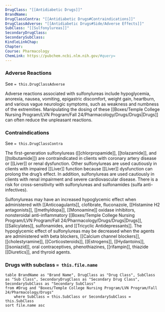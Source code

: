 ```yaml
---
DrugClass: "[[Antidiabetic Drugs]]"
BrandName: 
DrugClassContra: "[[Antidiabetic Drugs#Contraindications]]"
DrugClassAdverse: "[[Antidiabetic Drugs#Side/Adverse Effects]]"
SubClass: "[[Sulfonylureas]]"
SecondaryDrugClass: 
SecondarySubClass: 
KindleLinkChap: 
Chapter: 
Course: Pharmacology
ChemLink: https://pubchem.ncbi.nlm.nih.gov/#query=
---
```

### Adverse Reactions 
See `= this.DrugClassAdverse`

Adverse reactions associated with sulfonylureas include hypoglycemia, anorexia, nausea, vomiting, epigastric discomfort, weight gain, heartburn, and various vague neurologic symptoms, such as weakness and numbness of the extremities. Manipulating the dosing of these [[Boxes/Temple College Nursing Program/LVN Program/Fall 24/Pharmacology/Drugs/Drugs|Drugs]] can often reduce the unpleasant reactions.

### Contraindications
See `= this.DrugClassContra`

The first-generation sulfonylureas ([[chlorpropamide]], [[tolazamide]], and [[tolbutamide]]) are contraindicated in clients with coronary artery disease or [[Liver]] or renal dysfunction. Other sulfonylureas are used cautiously in clients with impaired [[Liver]] function because [[Liver]] dysfunction can prolong the drug’s effect. In addition, sulfonylureas are used cautiously in clients with renal impairment and severe cardiovascular disease. There is a risk for cross-sensitivity with sulfonylureas and sulfonamides (sulfa anti-infectives). 

Sulfonylureas may have an increased hypoglycemic effect when administered with [[Anticoagulants]], clofibrate, fluconazole, [[Histamine H2 antagonists]], [[methyldopa]], [[Monoamine]] oxidase inhibitors, nonsteroidal anti-inflammatory [[Boxes/Temple College Nursing Program/LVN Program/Fall 24/Pharmacology/Drugs/Drugs|Drugs]], [[Salicylates]], sulfonamides, and [[Tricyclic Antidepressants]]. The hypoglycemic effect of sulfonylureas may be decreased when the agents are administered with beta blockers, [[Calcium channel blockers]], [[cholestyramine]], [[Corticosteroids]], [[Estrogens]], [[Hydantoins]], [[isoniazid]], oral contraceptives, phenothiazines, [[rifampin]], thiazide [[Diuretics]], and thyroid agents.

### Drugs with subclass `= this.file.name`
```dataview
table BrandName as "Brand Name", DrugClass as "Drug Class", SubClass as "Sub Class", SecondaryDrugClass as "Secondary Drug Class", SecondarySubClass as "Secondary SubClass"
from #Drug and "Boxes/Temple College Nursing Program/LVN Program/Fall 24/Pharmacology/Drugs" 
	where SubClass = this.SubClass or SecondarySubClass = this.SubClass
sort file.name asc
```

